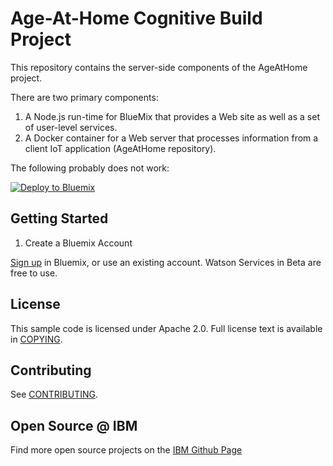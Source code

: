# Age-At-Home Cognitive Build Project

This repository contains the server-side components of the AgeAtHome project.

There are two primary components:

1. A Node.js run-time for BlueMix that provides a Web site as well as a set of user-level services.
2. A Docker container for a Web server that processes information from a client IoT application (AgeAtHome repository).

The following probably does not work:

[![Deploy to Bluemix](https://bluemix.net/deploy/button.png)](https://bluemix.net/deploy?repository=https://github.com/dcmartin/age-at-home)

## Getting Started

1. Create a Bluemix Account

  [Sign up][sign_up] in Bluemix, or use an existing account. Watson Services in Beta are free to use.

## License

  This sample code is licensed under Apache 2.0. Full license text is available in [COPYING](LICENSE).

## Contributing

  See [CONTRIBUTING](CONTRIBUTING.md).

## Open Source @ IBM
  Find more open source projects on the [IBM Github Page](http://ibm.github.io/)

[service_url]: http://www.ibm.com/smarterplanet/us/en/ibmwatson/developercloud/visual-insights.html
[cloud_foundry]: https://github.com/cloudfoundry/cli
[sign_up]: https://apps.admin.ibmcloud.com/manage/trial/bluemix.html?cm_mmc=WatsonDeveloperCloud-_-LandingSiteGetStarted-_-x-_-CreateAnAccountOnBluemixCLI
